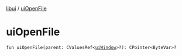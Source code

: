 [libui](README.md) / [uiOpenFile](ui-open-file.md)

# uiOpenFile

`fun uiOpenFile(parent: CValuesRef<`[`uiWindow`](ui-window.md)`>?): CPointer<ByteVar>?`